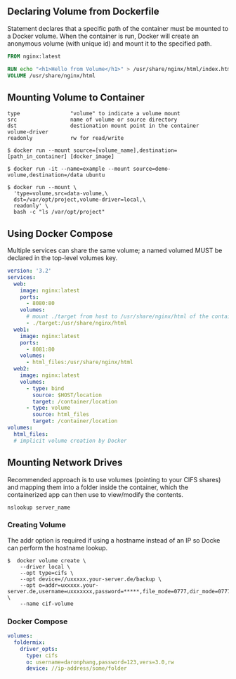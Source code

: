 ## Declaring Volume from Dockerfile

Statement declares that a specific path of the container must be mounted to a Docker volume. When the container is run, Docker will create an anonymous volume (with unique id) and mount it to the specified path.

```dockerfile
FROM nginx:latest

RUN echo "<h1>Hello from Volume</h1>" > /usr/share/nginx/html/index.html
VOLUME /usr/share/nginx/html
```

## Mounting Volume to Container

```
type                "volume" to indicate a volume mount
src                 name of volume or source directory
dst                 destionation mount point in the container
volume-driver
readonly            rw for read/write
```

```console
$ docker run --mount source=[volume_name],destination=[path_in_container] [docker_image]

$ docker run -it --name=example --mount source=demo-volume,destination=/data ubuntu

$ docker run --mount \
  'type=volume,src=data-volume,\
  dst=/var/opt/project,volume-driver=local,\
  readonly' \
  bash -c "ls /var/opt/project"
```

## Using Docker Compose

Multiple services can share the same volume; a named volumed MUST be declared in the top-level volumes key.

```yaml
version: '3.2'
services:
  web:
    image: nginx:latest
    ports:
      - 8080:80
    volumes:
      # mount ./target from host to /usr/share/nginx/html of the container (mount point)
      - ./target:/usr/share/nginx/html
  web1:
    image: nginx:latest
    ports:
      - 8081:80
    volumes:
      - html_files:/usr/share/nginx/html
  web2:
    image: nginx:latest
    volumes:
      - type: bind
        source: $HOST/location
        target: /container/location
      - type: volume
        source: html_files
        target: /container/location
volumes:
  html_files:
  # implicit volume creation by Docker
```

## Mounting Network Drives

Recommended approach is to use volumes (pointing to your CIFS shares) and mapping them into a folder inside the container, which the containerized app can then use to view/modify the contents.

```console
nslookup server_name
```

### Creating Volume

The addr option is required if using a hostname instead of an IP so Docke can perform the hostname lookup.

```console
$  docker volume create \
	--driver local \
	--opt type=cifs \
	--opt device=//uxxxxx.your-server.de/backup \
	--opt o=addr=uxxxxx.your-server.de,username=uxxxxxxx,password=*****,file_mode=0777,dir_mode=0777 \
	--name cif-volume
```

### Docker Compose

```yaml
volumes:
  foldermix:
    driver_opts:
      type: cifs
      o: username=daronphang,password=123,vers=3.0,rw
      device: //ip-address/some/folder
```
